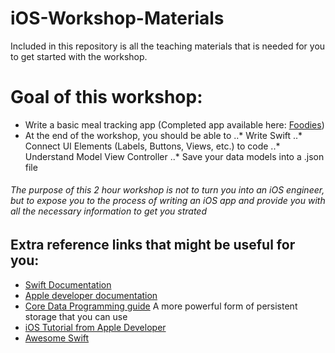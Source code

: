 # iOS-Workshop-Materials
Included in this repository is all the teaching materials that is needed for you to get started with the workshop.

# Goal of this workshop:
* Write a basic meal tracking app (Completed app available here: [Foodies](https://github.com/cjinghong/Foodies))
* At the end of the workshop, you should be able to
..* Write Swift
..* Connect UI Elements (Labels, Buttons, Views, etc.) to code
..* Understand Model View Controller
..* Save your data models into a .json file

###### *The purpose of this 2 hour workshop is not to turn you into an iOS engineer, but to expose you to the process of writing an iOS app and provide you with all the necessary information to get you strated*

## Extra reference links that might be useful for you:
* [Swift Documentation](https://developer.apple.com/library/content/documentation/Swift/Conceptual/Swift_Programming_Language/index.html)
* [Apple developer documentation](https://developer.apple.com/documentation/)
* [Core Data Programming guide](https://developer.apple.com/library/content/documentation/Cocoa/Conceptual/CoreData/index.html#//apple_ref/doc/uid/TP40001075-CH2-SW1) A more powerful form of persistent storage that you can use
* [iOS Tutorial from Apple Developer](https://developer.apple.com/library/content/referencelibrary/GettingStarted/DevelopiOSAppsSwift/index.html#//apple_ref/doc/uid/TP40015214-CH2-SW1)
* [Awesome Swift](https://github.com/matteocrippa/awesome-swift)
